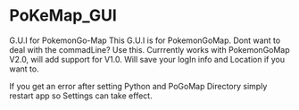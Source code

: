 # PoKeMap_GUI
G.U.I for PokemonGo-Map
This G.U.I is for PokemonGoMap. Dont want to deal with the commadLine? Use this. Currrently works with PokemonGoMap V2.0, will add support for V1.0. Will save your logIn info and Location if you want to. 

If you get an error after setting Python and PoGoMap Directory simply restart app so Settings can take effect.
